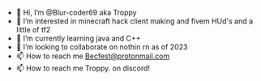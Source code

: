 - 👋 Hi, I’m @Blur-coder69 aka Troppy
- 👀 I’m interested in minecraft hack client making and fivem HUd's and a little of tf2
- 🌱 I’m currently learning java and C++
- 💞️ I’m looking to collaborate on nothin rn as of 2023
- 📫 How to reach me Becfest@protonmail.com
- 📫 How to reach me Troppy. on discord!

<!---
✨ Blur-coder69/Blur-coder69 ✨
--->
